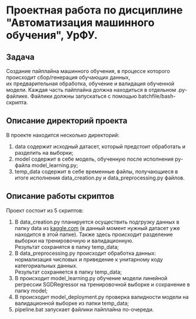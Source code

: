 # **Проектная работа по дисциплине "Автоматизация машинного обучения", УрФУ.** 
## **Задача**
Создание пайплайна машинного обучения, в процессе которого происходит сбор/генерация обучающих данных,<br /> их предварительная обработка, обучение и валидация обученной модели. Каждая часть пайплайна должна находиться в отдельном .py-файлике. Файлики должны запускаться с помощью batchfile/bash-скрипта.<br />
## **Описание директорий проекта**
В проекте находится несколько директорий:<br />
1) data содержит исходный датасет, который предстоит обработать и разделить на выборки;<br />
2) model содержит в себе модель, обученную после исполнения py-файла model_learning.py;<br />
3) temp_data содержит в себе временные файлы, получающиеся в итоге исполнения data_creation.py и data_preprocessing.py файлов.<br />
## **Описание работы скриптов**<br />
Проект состоит из 5 скриптов:<br />
1) В data_creation.py планируется осуществить подгрузку данных в папку data из [kaggle.com](https://www.kaggle.com/) (в данный момент нужный датасет уже находится в этой папке). Также здесь происходит разделение выборки на тренировочную и валидационную. <br />
Результат сохранятся в папку temp_data;<br />
2) В data_preprocessing.py происходит обработка данных: нормализация числовых и приведение к унитарному коду категориальных данных.<br />
Результат сохраняется в папку temp_data;<br />
3) В происходит model_learning.py обучение модели линейной регрессии SGDRegressor на тренировочной выборке и сохранение в папку model;<br />
4) В происходит model_deployment.py проверка валидности модели на валидационной выборке из папки temp_data;<br />
5) pipeline.bat запускает файлики пайплайна по-очереди.

